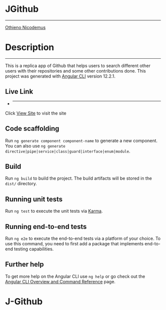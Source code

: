 # JGithub

<hr>

<a href="">Othieno Nicodemus</a>

# Description

<hr>

This is a replica app of Github that helps users to search different other users with their repositories and some other contributions done.
This project was generated with [Angular CLI](https://github.com/angular/angular-cli) version 12.2.1.

## Live Link

* <hr>

Click <a href="">View Site</a> to visit the site


## Code scaffolding

Run `ng generate component component-name` to generate a new component. You can also use `ng generate directive|pipe|service|class|guard|interface|enum|module`.

## Build

Run `ng build` to build the project. The build artifacts will be stored in the `dist/` directory.

## Running unit tests

Run `ng test` to execute the unit tests via [Karma](https://karma-runner.github.io).

## Running end-to-end tests

Run `ng e2e` to execute the end-to-end tests via a platform of your choice. To use this command, you need to first add a package that implements end-to-end testing capabilities.

## Further help

To get more help on the Angular CLI use `ng help` or go check out the [Angular CLI Overview and Command Reference](https://angular.io/cli) page.
# J-Github
